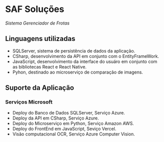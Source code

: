 # SAF Soluções
*Sistema Gerenciador de Frotas*
## Linguagens utilizadas
* SQLServer, sistema de persistência de dados da aplicação.
* CSharp, desenvolvimento da API em conjunto com o EntityFrameWork.
* JavaScript, desenvolvimento da interface do usuáro em conjunto com as bibliotecas React e React Native.
* Pyhon, destinado ao microserviço de comparação de imagens.

## Suporte da Aplicação
### Serviços Microsoft
* Deploy do Banco de Dados SQLServer, Serviço Azure.
* Deploy da API em CSharp, Serviço Azure.
* Deploy do Microserviço em Python, Serviço Amazon AWS.
* Deploy do FrontEnd em JavaScript, Seviço Vercel.
* Visão computacional OCR, Serviço Azure Computer Vision.
